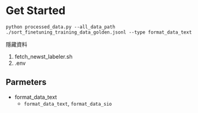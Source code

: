 ﻿
# Get Started
```
python processed_data.py --all_data_path ./sort_finetuning_training_data_golden.jsonl --type format_data_text
```

隱藏資料
1. fetch_newst_labeler.sh
2. .env

## Parmeters
* format_data_text
    * `format_data_text`, `format_data_sio`